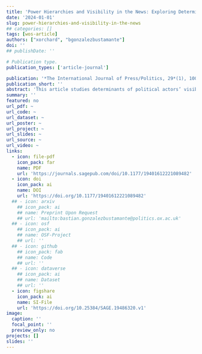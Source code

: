 ```yaml
---
title: 'Power Hierarchies and Visibility in the News: Exploring Determinants of Politicians’ Presence and Prominence in the Chilean Press (1991-2019)'
date: '2024-01-01'
slug: power-hierarchies-and-visibility-in-the-news
## categories: []
tags: [wos-article]
authors: ["xorchard", "bgonzalezbustamante"]
doi: ''
## publishDate: ''

# Publication type.
publication_types: ['article-journal']

publication: '*The International Journal of Press/Politics, 29*(1), 100-123'
publication_short: ''
abstract: 'This article studies determinants of political actors’ visibility in the news, and their stability over time, observing the press coverage received by Chilean politicians in the elite press since the beginning of the democratic transition in 1991 and until 2019. In dialogue with theories of news values, we test how political positions in a markedly presidential system, the belonging to a government coalition, gender, and the association to conflict frames behave as determinants of the presence and prominence of politicians in the news in the three decades following the recovery of democracy in Chile. We have three key findings. Firstly, the visibility of political actors in the news follows a clear institutional hierarchy led by the president and cabinet members. Secondly, female politicians are less likely to be mentioned or have speaking space in newspapers than male politicians. Lastly, although an association with conflict-framed news boosts politicians’ visibility, such association is unable to disturb structural power hierarchies, and the value of conflict does not increase over time.'
summary: ''
featured: no
url_pdf: ~
url_code: ~
url_dataset: ~
url_poster: ~
url_project: ~
url_slides: ~
url_source: ~
url_video: ~
links:
  - icon: file-pdf
    icon_pack: far
    name: PDF
    url: 'https://journals.sagepub.com/doi/10.1177/19401612221089482'
  - icon: doi
    icon_pack: ai
    name: DOI
    url: 'https://doi.org/10.1177/19401612221089482'
  ## - icon: arxiv
    ## icon_pack: ai
    ## name: Preprint Upon Request
    ## url: 'mailto:bastian.gonzalezbustamante@politics.ox.ac.uk'
  ## - icon: osf
    ## icon_pack: ai
    ## name: OSF-Project
    ## url: ''
  ## - icon: github
    ## icon_pack: fab
    ## name: Code
    ## url: ''
  ## - icon: dataverse
    ## icon_pack: ai
    ## name: Dataset
    ## url: ''
  - icon: figshare
    icon_pack: ai
    name: SI-File
    url: 'https://doi.org/10.25384/SAGE.19486320.v1'
image:
  caption: ''
  focal_point: ''
  preview_only: no
projects: []
slides: ''
---
```

